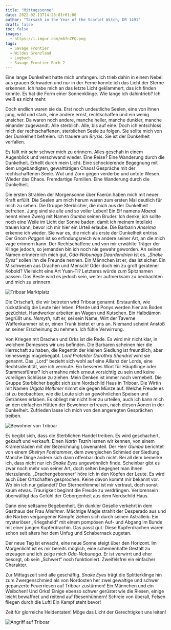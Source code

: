 ```yaml
---
title: "Mittagssonne"
date: 2022-02-13T14:28:01+01:00
author: "Tarsakh in the Year of the Scarlet Witch, DR 1491"
draft: false
toc: false
images:
  - https://i.imgur.com/m6fnZPQ.png
tags: 
  - Savage Frontier
  - Wildes Grenzland
  - Logbuch
  - Savage Frontier Buch 2
---
```


Eine lange Dunkelheit hatte mich umfangen. Ich trieb dahin in einem Nebel aus grauen Schwaden und nur in der Ferne konnte ich das Licht der Sterne erkennen. Ich habe mich an das letzte Licht geklammert, das ich finden konnte. Es hat die Form einer Sonnenklinge. Wie lange ich dahintrieb? Ich weiß es nicht mehr.

Doch endlich waren sie da. Erst noch undeutliche Seelen, eine von ihnen jung, wild und stark, eine andere ernst, rechtschaffen und ein wenig unsicher. Da waren noch andere, manche heller, manche dunkler, manche einander zugewandt. Alle sterblich. Alle, bis auf eine. Doch ich entschloss mich der rechtschaffenen, sterblichen Seele zu folgen. Sie sollte mich von der Dunkelheit befreien. Ich trauere um *Brysis*. Sie ist der Dunkelheit verfallen.

Es fällt mir sehr schwer mich zu erinnern. Alles geschah in einem Augenblick und verschwand wieder. Eine Reise? Eine Wanderung durch die Dunkelheit. Erhellt durch mein Licht. Eine schockierende Begegnung mit dem ungebändigten, gewalttätigen Chaos! Gespräche mit der rechtschaffenen Seele. Wut und Zorn gegen verderbe und untote Wesen. Wieder das Chaos. Fremdartige Familien. Eine Wanderung durch die Dunkelheit.

Die ersten Strahlen der Morgensonne über Faerûn haben mich mit neuer Kraft erfüllt. Die Seelen um mich herum waren zum ersten Mal deutlich für mich zu sehen. Die Gruppe Sterblicher, die mich aus der Dunkelheit befreiten. Jung sind sie alle und so voller Leben! Ein Elf namens *Maeral* nennt einen Zwerg mit Namen *Gumba* seinen Bruder. Ich denke, ich sollte noch eine Weile im Licht der Sonne baden, damit ich meinem Intellekt trauen kann, bevor ich mir hier ein Urteil erlaube. Die Barbarin *Anselma* erkenne ich wieder. Sie war es, die mich als erste der Dunkelheit entriss. Der Gnom *Paggen* ist so erfindungsreich wie andere seiner Art, an die mich vage erinnern kann. Der Rechtschaffene und von mir erwählte Träger der Klinge jedoch, so jemanden bin ich noch nie gewahr geworden. An seinen Namen erinnere ich mich gut, *Oda-Nobunaga Daardendrien* ist es. „*Snake Eyes*“ sollen ihn die Freunde nennen. Ein Männchen ist er, das ist sicher. Ein Mischwesen aus Drachen und Mensch! Oder doch ein zu groß geratener Kobold? Vielleicht eine Art Yuan-Ti? Letzteres würde zum Spitznamen passen. Das Beste wird es jedoch sein, weiter aufmerksam zu beobachten und mich zu erinnern.

![Triboar Marktplatz](https://i.imgur.com/ng6lsSG.jpg)

Die Ortschaft, die wir betreten wird Triboar genannt. Erstaunlich, wie rückständig die Leute hier leben. Pferde und Ponys werden hier am Boden gezüchtet. Handwerker arbeiten an Wagen und Kutschen. Ein Halbdämon begrüßt uns. *Nemyth*, ruft er, sei sein Name, Wirt der Taverne Waffenkammer ist er, einen Trunk bietet er uns an. Niemand scheint Anstoß an seiner Erscheinung zu nehmen. Ich fühle Verwirrung. 

Von Kriegen mit Drachen und Orks ist die Rede. Es wird mir nicht klar, in welchem Demesnes wir uns befinden. Die Barbaren scheinen hier die Herrschaft zu haben, die Regentin der kleinen Siedlung ist freundlich, aber keineswegs magiebegabt. *Lord Protektor Darathra Shendrel* wird sie genannt. Das „Lord“ bezieht sich wohl auf eine Allianz der Lords, eine Rechtsidentität, wie ich vermute. Ein besseres Wort für Häuptlinge oder Stammesführer? Ich ermahne mich erneut vorsichtig zu sein und keine voreiligen Schlüsse zu ziehen. Mein Denken ist immer noch vernebelt.
Die Gruppe Sterblicher begibt sich zum Nordschild Haus in Triboar. Die Wirtin mit Namen *Urgala Meltimer* nimmt sie gegen Münze auf. Welche Freude es ist zu beobachten, wie die Leute sich an gewöhnlichen Speisen und Getränken erlaben. Es obliegt mir nicht hier zu urteilen, auch ich kann mich an den einfachen Hütten der Bewohner erfreuen, nach diesen Äonen in der Dunkelheit. Zufrieden lasse ich mich von den angeregten Gesprächen treiben.

![Bewohner von Triboar](https://i.imgur.com/UtNHmUF.png)

Es begibt sich, dass die Sterblichen Handel treiben. Es wird geschachert, gekauft und verkauft. Einen *Narth Tezrin* lernen wir kennen, von einem Krämersladen mit der Bezeichnung Löwenanteil. Der Herr *Gumba* berichtet von einem *Ghelryn Foehammer*, dem zwergischen Schmied der Siedlung. Manche Dinge ändern sich dann offenbar doch nicht. Bei all dem bemerke ich, dass nicht nur ich *Snake Eyes* ungewöhnlich finde. Scheinbar gibt es zwar noch mehr von seiner Art, doch selten begegnet man ihnen hierzulande. „Drachengeborener“ höre ich in den Köpfen der Leute. Es wird auch über Ortschaften gesprochen. Keine davon kommt mir bekannt vor. Wo bin ich nur gelandet? Der Sternenhimmel ist mir vertraut, doch sonst kaum etwas. Traurigkeit beginnt die Freude zu verdrängen. Verlorensein überwältigt das Gefühl der Geborgenheit aus dem Nordschild Haus.

Dann eine seltsame Begebenheit. Ein dunkler Geselle verkehrt in dem Gasthaus der Frau *Meltimer*. Mächtige Magie strahlt der Desperado aus und die Narben vergangener Kämpfe ziehen sich durch seinen Astralleib. Ein mysteriöser „Kriegsheld“ mit einem pompösen Auf- und Abgang im Bunde mit einer jungen Kupferdrachin. Das passt gut. Diese Kupferdrachen waren schon seit alters her dem Unfug und Schabernack zugetan.

Der neue Tag ist erwacht, eine neue Sonne steigt über den Horizont. Im Morgenlicht ist es mir bereits möglich, eine schemenhafte Gestalt zu erzeugen und ich zeige mich *Oda-Nobunaga*. Er ist verwirrt und eher besorgt, ob sein „Schwert“ noch funktioniert. Zweifelsfrei ein einfacher Charakter.

Zur Mittagszeit sind alle geschäftig. *Snake Eyes* trägt die Splitterklinge hin zum Zwergenschmied als von Nordosten her zwei gewaltige und schwer gepanzerte Feuerriesen auf Triboar zustürmen! Ein Männchen und ein Weibchen! Und Orks! Einige ebenso schwer gerüstet wie die Riesen, einige leicht bewaffnet und reitend auf Riesenhühnern! Schreie von überall, Felsen fliegen durch die Luft! Ein Kampf steht bevor! 

Zeit für glorreiche Heldentaten! Möge das Licht der Gerechtigkeit uns leiten!

![Angriff auf Triboar](https://i.imgur.com/DhxObCp.png)
